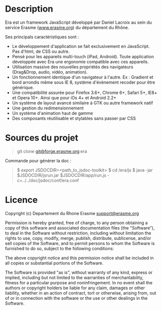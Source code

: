 # Description

Era est un framework JavaScript développé par Daniel Lacroix au sein
du service Erasme (www.erasme.org) du département du Rhône.

Ses principals caractéristiques sont :

- Le développement d'application se fait exclusivement en
  JavaScript. Pas d'html, de CSS ou autre.
- Pensé pour les appareils multi-touch (iPad, Android). Toute
  application développée avec Era une ergonomie compatible avec ces
  appareils.
- Utilisation massive des nouvelles propriétés des navigateurs
  (Drag&Drop, audio, vidéo, animation).
- Un fonctionnement identique d'un navigateur à l'autre. Ex : Gradient
  et bord arrondis même sous IE 8, système d'évènement recoder pour
  être générique.
- Une compatibilité assurée pour Firefox 3.6+, Chrome 6+, Safari 5+,
  IE8+ et Opera 10+. Ainsi que pour iOs 4+ et Android 2.2+
- Un système de layout avancé similaire à GTK ou autre framework natif
- Une gestion du redimensionnement
- Un système d'animation haut de gamme
- Des composants réutilisable et stylables sans passer par CSS

# Sources du projet

> git clone git@forge.erasme.org:era

Commande pour générer la doc :

> $ export JSDOCDIR=<path_to_jsdoc-toolkit> 
> $ cd <path-to-era-repo>/era/js 
> $ java -jar $JSDOCDIR/jsrun.jar $JSDOCDIR/app/run.js -c=../../doc/jsdoc/conf/era.conf

# Licence

Copyright (c) Departement du Rhone Erasme <support@erasme.org>

Permission is hereby granted, free of charge, to any person obtaining
a copy of this software and associated documentation files (the
"Software"), to deal in the Software without restriction, including
without limitation the rights to use, copy, modify, merge, publish,
distribute, sublicense, and/or sell copies of the Software, and to
permit persons to whom the Software is furnished to do so, subject to
the following conditions:

The above copyright notice and this permission notice shall be
included in all copies or substantial portions of the Software.

The Software is provided "as is", without warranty of any kind,
express or implied, including but not limited to the warranties of
merchantability, fitness for a particular purpose and
noninfringement. In no event shall the authors or copyright holders be
liable for any claim, damages or other liability, whether in an action
of contract, tort or otherwise, arising from, out of or in connection
with the software or the use or other dealings in the Software.


